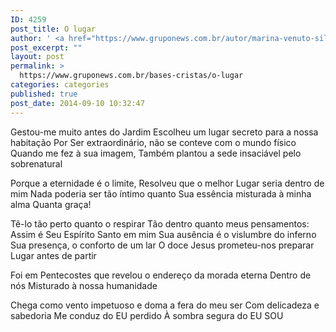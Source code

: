 ```yaml
---
ID: 4259
post_title: O lugar
author: ' <a href="https://www.gruponews.com.br/autor/marina-venuto-silva" rel="tag">Marina Venuto Silva</a>'
post_excerpt: ""
layout: post
permalink: >
  https://www.gruponews.com.br/bases-cristas/o-lugar
categories: categories
published: true
post_date: 2014-09-10 10:32:47
---
```

Gestou-me muito antes do Jardim
Escolheu um lugar secreto para a nossa habitação
Por Ser extraordinário, não se conteve com o mundo físico
Quando me fez à sua imagem,
Também plantou a sede insaciável pelo sobrenatural

Porque a eternidade é o limite,
Resolveu que o melhor Lugar seria dentro de mim
Nada poderia ser tão íntimo quanto Sua essência misturada à minha alma
Quanta graça!

Tê-lo tão perto quanto o respirar
Tão dentro quanto meus pensamentos:
Assim é Seu Espírito Santo em mim
Sua ausência é o vislumbre do inferno
Sua presença, o conforto de um lar
O doce Jesus prometeu-nos preparar Lugar antes de partir

Foi em Pentecostes que revelou o endereço da morada eterna
Dentro de nós
Misturado à nossa humanidade

Chega como vento impetuoso e doma a fera do meu ser
Com delicadeza e sabedoria
Me conduz do EU perdido
À sombra segura do EU SOU